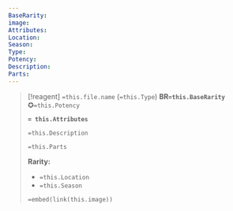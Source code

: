 ```yaml
---
BaseRarity: 
image: 
Attributes: 
Location: 
Season: 
Type: 
Potency: 
Description: 
Parts:
---
```



> [!reagent] `=this.file.name` (`=this.Type`) 
> **BR`=this.BaseRarity`**  ✪`=this.Potency`
> 
> **`= this.Attributes`**
> 
> `=this.Description`
> 
> `=this.Parts`
> 
> **Rarity:** 
> - `=this.Location`
> - `=this.Season`
> 
> `=embed(link(this.image))`
